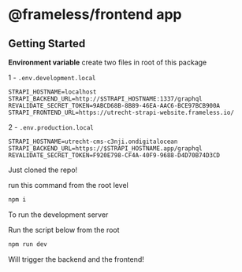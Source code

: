 # @frameless/frontend app

## Getting Started

**Environment variable**
create two files in root of this package

1 - `.env.development.local`

```env
STRAPI_HOSTNAME=localhost
STRAPI_BACKEND_URL=http://$STRAPI_HOSTNAME:1337/graphql
REVALIDATE_SECRET_TOKEN=9ABCD68B-8B89-46EA-AAC6-BCE97BCB900A
STRAPI_FRONTEND_URL=https://utrecht-strapi-website.frameless.io/
```

2 - `.env.production.local`

```env
STRAPI_HOSTNAME=utrecht-cms-c3nji.ondigitalocean
STRAPI_BACKEND_URL=https://$STRAPI_HOSTNAME.app/graphql
REVALIDATE_SECRET_TOKEN=F920E798-CF4A-40F9-9688-D4D70B74D3CD
```

Just cloned the repo!

run this command from the root level

```bash
npm i
```

To run the development server

Run the script below from the root

```bash
npm run dev
```

Will trigger the backend and the frontend!
